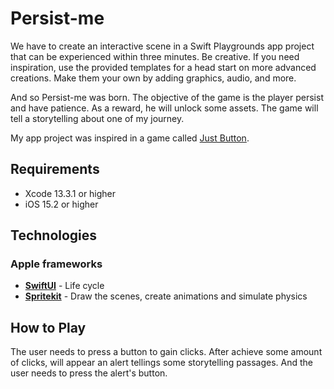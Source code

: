 # Persist-me
We have to create an interactive scene in a Swift Playgrounds app project that can be experienced within three minutes. Be creative. If you need inspiration, use the provided templates for a head start on more advanced creations. Make them your own by adding graphics, audio, and more.

And so Persist-me was born.
The objective of the game is the player persist and have patience. As a reward, he will unlock some assets.
The game will tell a storytelling about one of my journey.

My app project was inspired in a game called [Just Button](https://apps.apple.com/br/app/just-button/id1580675293).

## Requirements
* Xcode 13.3.1 or higher    
* iOS 15.2 or higher


## Technologies
### Apple frameworks
* **[SwiftUI](https://developer.apple.com/xcode/swiftui/)** - Life cycle    
* **[Spritekit](https://developer.apple.com/spritekit/)** - Draw the scenes, create animations and simulate physics  


## How to Play
The user needs to press a button to gain clicks. After achieve some amount of clicks, will appear an alert tellings some storytelling passages. And the user needs to press the alert's button.
